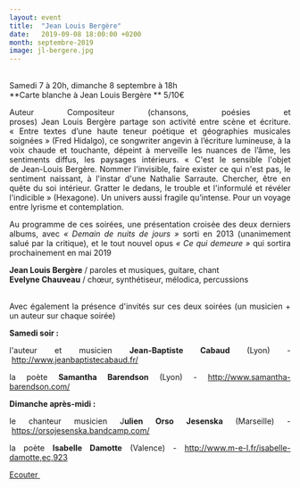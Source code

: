 ```yaml
---
layout: event
title:  "Jean Louis Bergère"
date:   2019-09-08 18:00:00 +0200
month: septembre-2019
image: jl-bergere.jpg
---
```



<br /> Samedi 7 à 20h, dimanche 8 septembre à 18h<br /> **Carte blanche à Jean Louis Bergère  ** 5/10€

<p align="justify">
  Auteur Compositeur (chansons, poésies et proses) Jean Louis Bergère partage son activité entre scène et écriture. « Entre textes d’une haute teneur poétique et géographies musicales soignées » (Fred Hidalgo), ce songwriter angevin à l’écriture lumineuse, à la voix chaude et touchante, dépeint à merveille les nuances de l’âme, les sentiments diffus, les paysages intérieurs. « C'est le sensible l'objet de Jean-Louis Bergère. Nommer l'invisible, faire exister ce qui n'est pas, le sentiment naissant, à l'instar d'une Nathalie Sarraute. Chercher, être en quête du soi intérieur. Gratter le dedans, le trouble et l'informulé et révéler l'indicible » (Hexagone). Un univers aussi fragile qu’intense. Pour un voyage entre lyrisme et contemplation. 
</p>

<p class="m_9075865740706854525txt1" align="justify">
  Au programme de ces soirées, une présentation croisée des deux derniers albums, avec <em>« Demain de nuits de jours »</em> sorti en 2013 (unanimement salué par la critique), et le tout nouvel opus <em>« Ce qui demeure » </em>qui sortira prochainement en mai 2019
</p>

<div class="m_9075865740706854525txt1" dir="ltr" align="justify">
  <strong>Jean Louis Bergère</strong> / paroles et musiques, guitare, chant
</div>

<div dir="ltr" align="justify">
  <strong>Evelyne Chauveau</strong> / chœur, synthétiseur, mélodica, percussions
</div>

<div dir="ltr" align="justify">
</div>

<div dir="ltr" align="justify">
    
</div>

<p class="m_9075865740706854525txt1" align="justify">
  Avec également la présence d'invités sur ces deux soirées (un musicien + un auteur sur chaque soirée)
</p>

<p class="m_9075865740706854525txt1" align="justify">
  <strong>Samedi soir :</strong>
</p>

<p class="m_9075865740706854525txt1" align="justify">
  l'auteur et musicien <strong>Jean-Baptiste Cabaud </strong>(Lyon)<strong> </strong>- <a title="http://www.jeanbaptistecabaud.fr/ CTRL + Cliquez ici pour suivre le lien" href="http://www.jeanbaptistecabaud.fr/" target="_blank" rel="noopener noreferrer">http://www.jeanbaptistecabaud.fr/</a> 
</p>

<p class="m_9075865740706854525txt1" align="justify">
  la poète <strong>Samantha Barendson</strong> (Lyon) - <a title="http://www.samantha-barendson.com/ CTRL + Cliquez ici pour suivre le lien" href="http://www.samantha-barendson.com/" target="_blank" rel="noopener noreferrer">http://www.samantha-barendson.com/</a>
</p>

<p class="m_9075865740706854525txt1" dir="ltr" align="justify">
  <strong>Dimanche après-midi :</strong>
</p>

<p class="m_9075865740706854525txt1" dir="ltr" align="justify">
  le chanteur musicien J<strong>ulien Orso Jesenska </strong>(Marseille) - <a title="https://orsojesenska.bandcamp.com/ CTRL + Cliquez ici pour suivre le lien" href="https://orsojesenska.bandcamp.com/" target="_blank" rel="noopener noreferrer">https://orsojesenska.bandcamp.com/</a> 
</p>

<p class="m_9075865740706854525txt1" dir="ltr" align="justify">
  la poète <strong>Isabelle Damotte</strong> (Valence) - <a title="http://www.m-e-l.fr/isabelle-damotte,ec,923 CTRL + Cliquez ici pour suivre le lien" href="http://www.m-e-l.fr/isabelle-damotte,ec,923" target="_blank" rel="noopener noreferrer">http://www.m-e-l.fr/isabelle-damotte,ec,923</a>
</p>

<div dir="ltr" align="justify">
</div>

[Ecouter ](https://jeanlouisbergere.bandcamp.com/music)